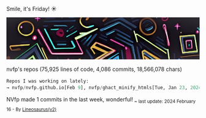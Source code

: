 Smile, it's Friday! ☀️

![banner](./assets/banner.jpg)

nvfp's repos (75,925 lines of code, 4,086 commits, 18,566,078 chars)

```python
Repos I was working on lately:
→ nvfp/nvfp.github.io[Feb 9], nvfp/ghact_minify_htmls[Tue, Jan 23, 2024, 5:01AM utc+0000], nvfp/ghact_auto_permalink[Jan 22, 10:33AM utc+0000]
```

NVfp made 1 commits in the last week, wonderful!<sub> ~ last update: 2024 February 16 - By [Lineosaurus(v2)](https://github.com/Lineosaurus/Lineosaurus)</sub>